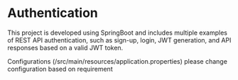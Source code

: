 # Authentication
This project is developed using SpringBoot and includes multiple examples of REST API authentication, such as sign-up, login, JWT generation, and API responses based on a valid JWT token.

Configurations (/src/main/resources/application.properties)
please change configuration based on requirement

